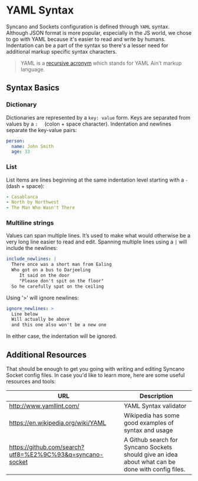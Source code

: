 # YAML Syntax

Syncano and Sockets configuration is defined through `YAML` syntax. Although JSON format is more popular, especially in the JS world, we chose to go with YAML because it's easier to read and write by humans. Indentation can be a part of the syntax so there's a lesser need for additional markup specific syntax characters.

> YAML is a [recursive acronym](https://en.wikipedia.org/wiki/Recursive_acronym) which stands for YAML Ain't markup language.

## Syntax Basics

### Dictionary
Dictionaries are represented by a `key: value` form. Keys are separated from values by a `:  ` (colon + space character). Indentation and newlines separate the key-value pairs:

```yaml
person:
  name: John Smith
  age: 33
```

### List
List items are lines beginning at the same indentation level starting with a `-  ` (dash + space):

```yaml
- Casablanca
- North by Northwest
- The Man Who Wasn't There
```

### Multiline strings
Values can span multiple lines. It’s used to make what would otherwise be a very long line easier to read and edit. Spanning multiple lines using a `|` will include the newlines:

```yaml
include_newlines: |
  There once was a short man from Ealing
  Who got on a bus to Darjeeling
     It said on the door
     "Please don't spit on the floor"
  So he carefully spat on the ceiling
```

Using '>' will ignore newlines:

```yaml
ignore_newlines: >
  Line below
  Will actually be above
  and this one also won't be a new one
```

In either case, the indentation will be ignored.

## Additional Resources

That should be enough to get you going with writing and editing Syncano Socket config files. In case you'd like to learn more, here are some useful resources and tools:

|URL|Description|
|---|---|
|http://www.yamllint.com/|YAML Syntax validator
|https://en.wikipedia.org/wiki/YAML|Wikipedia has some good examples of syntax and usage|
|https://github.com/search?utf8=%E2%9C%93&q=syncano-socket|A Github search for Syncano Sockets should give an idea about what can be done with config files.|
